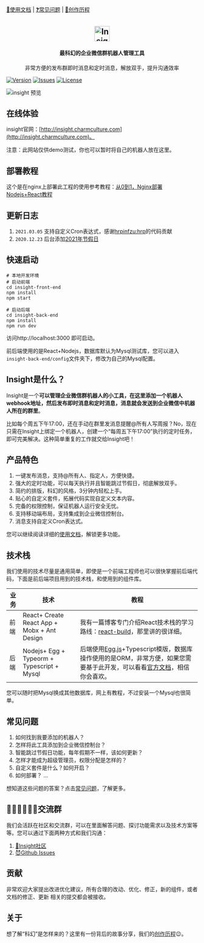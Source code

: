 [📖使用文档](https://github.com/Elliottssu/insight/wiki/%E4%BD%BF%E7%94%A8%E6%96%87%E6%A1%A3) | [❓常见问题](https://github.com/Elliottssu/insight/wiki/%E5%B8%B8%E8%A7%81%E9%97%AE%E9%A2%98) | [💙创作历程](https://www.jianshu.com/p/83ddd46b3d5d)

<h2 align="center">
    <img src="https://upload-images.jianshu.io/upload_images/3502567-134d75146e2f2a31.png" alt="Insight" height="40">
</h2>
<h4 align="center">
    最科幻的企业微信群机器人管理工具
</h4>
<p align="center">
    非常方便的发布群即时消息和定时消息，解放双手，提升沟通效率
</p>

[![Version](https://img.shields.io/github/package-json/v/Elliottssu/insight)](https://github.com/Elliottssu/insight)
[![Issues](https://img.shields.io/github/issues/Elliottssu/insight)](https://github.com/Elliottssu/insight/issues)
[![License](https://img.shields.io/github/license/Elliottssu/insight)](https://github.com/Elliottssu/insight/blob/master/LICENSE)

![insight 预览](https://upload-images.jianshu.io/upload_images/3502567-6c6527d1709f03d8.png)


## 在线体验

insight官网：[http://insight.charmculture.com](http://insight.charmculture.com)。

注意：此网站仅供demo测试，你也可以暂时将自己的机器人放在这里。

## 部署教程
这个是在nginx上部署此工程的使用参考教程：[从0到1，Nginx部署Nodejs+React教程](https://www.jianshu.com/p/5af19b772948)

## 更新日志
1. `2021.03.05` 支持自定义Cron表达式，感谢[hrpinfzu:hrp](https://github.com/elliottssu/insight/pull/12)的代码贡献
1. `2020.12.23` 后台添加[2021年节假日](http://www.gov.cn/zhengce/content/2020-11/25/content_5564127.htm)

## 快速启动

```shell
# 本地开发环境
# 启动前端
cd insight-front-end 
npm install
npm start   

# 启动后端
cd insight-back-end
npm install
npm run dev     

```

访问http://localhost:3000 即可启动。

前后端使用的是React+Nodejs，数据库默认为Mysql测试库，您可以进入`insight-back-end/config`文件夹下，修改为自己的Mysql配置。

## Insight是什么？

Insight是一个**可以管理企业微信群机器人的小工具，在这里添加一个机器人webhook地址，然后发布即时消息和定时消息，消息就会发送到企业微信中机器人所在的群里**。

比如每个周五下午17:00，还在手动在群里发消息提醒@所有人写周报？No，现在只需在Insight上绑定一个机器人，创建一个“每周五下午17:00”执行的定时任务，即可完美解决。这种简单重复的工作就交给Insight吧！

## 产品特色

1. 一键发布消息，支持@所有人、指定人，方便快捷。
2. 强大的定时功能，可以每天执行并且智能跳过节假日，彻底解放双手。
3. 简约的排版，科幻的风格，3分钟内轻松上手。
4. 贴心的自定义套件，拓展代码实现自定义文本内容。
5. 完备的权限控制，保证机器人运行安全无忧。
6. 支持移动端布局，支持集成到企业微信控制台。
7. 消息支持自定义Cron表达式。

您可以继续阅读详细的[使用文档](https://github.com/Elliottssu/insight/wiki/%E4%BD%BF%E7%94%A8%E6%96%87%E6%A1%A3)，解锁更多功能。

## 技术栈

我们使用的技术尽量是通用简单，即使是一个前端工程师也可以很快掌握前后端代码，下面是前后端项目用到的技术栈，和使用到的组件库。

| 业务   | 技术   |  教程 |
| ------ | -------- | ------ |
| 前端 | React+ Create React App + Mobx + Ant Design | 我有一篇博客专门介绍React技术栈的学习路线：[react-build](https://github.com/Elliottssu/react-build)，那里讲的很详细。|
| 后端 | Nodejs+ Egg + Typeorm + Typescript + Mysql |  后端使用[Egg.js](https://eggjs.org/zh-cn/intro/index.html)+Typescript模版，数据库操作使用的是ORM，非常方便，如果您需要基于此开发，可以看看[官方文档](https://typeorm.io/)，相信你会喜欢。|

您可以随时把Mysql换成其他数据库，网上有教程，不过安装一个Mysql也很简单。

## 常见问题
1. 如何找到我要添加的机器人？
2. 怎样将此工具添加到企业微信控制台？
3. 智能跳过节假日功能，每年假期不一样，该如何更新？
4. 怎样才能成为超级管理员，权限分配是怎样的？
5. 自定义套件是什么？如何开启？
6. 如何部署？
...

想知道这些问题的答案？点击[常见问题](https://github.com/Elliottssu/insight/wiki/%E5%B8%B8%E8%A7%81%E9%97%AE%E9%A2%98)，了解更多。

## 👨🏻‍💻👩🏻‍💻交流群
我们会活跃在社区和交流群，可以在里面解答问题、探讨功能需求以及技术方案等等。您可以通过下面两种方式和我们沟通：
1. [🍔Insight社区](https://support.qq.com/products/113180)
2. [ 😈Github Issues](https://github.com/Elliottssu/insight/issues)

## 贡献
非常欢迎大家提出改进优化建议，所有合理的改动、优化、修正，新的组件，或者文档的修正、更新 相关的提交都会被接收。

## 关于
想了解“科幻”是怎样来的？这里有一份背后的故事分享，我们的[创作历程](https://www.jianshu.com/p/83ddd46b3d5d)😉。
